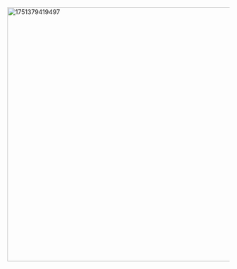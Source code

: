 <img width="576" alt="1751379419497" src="https://github.com/user-attachments/assets/d10a3861-7b5e-4e71-a3f0-523c311f158d" />
